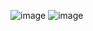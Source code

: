 ![image](https://github.com/ankit-royal/expanding-cards/assets/151389101/cf065030-1a7c-41e8-a8f6-d4221b014ddd)
![image](https://github.com/ankit-royal/expanding-cards/assets/151389101/7b879297-7d6b-4048-949e-86d4ed151fce)
